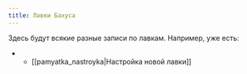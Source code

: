 ```yaml
---
title: Лавки Бахуса
---
```

Здесь будут всякие разные записи по лавкам. Например, уже есть:

- - [[pamyatka_nastroyka|Настройка новой лавки]]